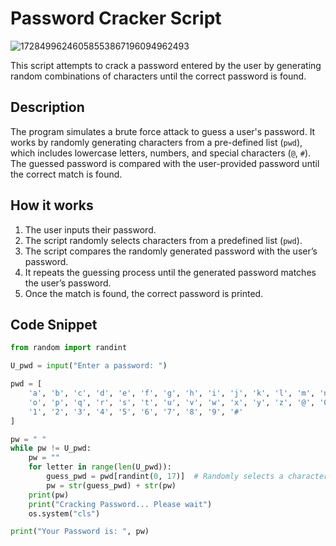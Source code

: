# Password Cracker Script

![17284996246058553867196094962493](https://github.com/user-attachments/assets/3a9677e8-0d30-4b3c-b404-015d28a7d860)

This script attempts to crack a password entered by the user by generating random combinations of characters until the correct password is found.

## Description

The program simulates a brute force attack to guess a user's password. It works by randomly generating characters from a pre-defined list (`pwd`), which includes lowercase letters, numbers, and special characters (`@`, `#`). The guessed password is compared with the user-provided password until the correct match is found.

## How it works

1. The user inputs their password.
2. The script randomly selects characters from a predefined list (`pwd`).
3. The script compares the randomly generated password with the user’s password.
4. It repeats the guessing process until the generated password matches the user’s password.
5. Once the match is found, the correct password is printed.

## Code Snippet

```python
from random import randint

U_pwd = input("Enter a password: ")

pwd = [
    'a', 'b', 'c', 'd', 'e', 'f', 'g', 'h', 'i', 'j', 'k', 'l', 'm', 'n',
    'o', 'p', 'q', 'r', 's', 't', 'u', 'v', 'w', 'x', 'y', 'z', '@', '0', 
    '1', '2', '3', '4', '5', '6', '7', '8', '9', '#'
]

pw = " "
while pw != U_pwd:
    pw = ""
    for letter in range(len(U_pwd)):
        guess_pwd = pwd[randint(0, 17)]  # Randomly selects a character from 'pwd'
        pw = str(guess_pwd) + str(pw)
    print(pw)
    print("Cracking Password... Please wait")
    os.system("cls")

print("Your Password is: ", pw)














